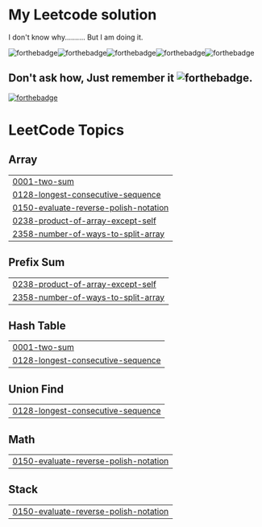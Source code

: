 # My Leetcode solution

I don't know why.......... But I am doing it.

![forthebadge](https://forthebadge.com/images/badges/uses-badges.svg)![forthebadge](https://forthebadge.com/images/badges/built-by-developers.svg)![forthebadge](https://forthebadge.com/images/badges/contains-17-coffee-cups.svg)![forthebadge](https://forthebadge.com/images/badges/ctrl-c-ctrl-v.svg)![forthebadge](https://forthebadge.com/images/badges/for-robots.svg)

## Don't ask how, Just remember it ![forthebadge](https://forthebadge.com/images/badges/works-on-my-machine.svg).


[![forthebadge](https://forthebadge.com/images/badges/no-ragrets.svg)](https://forthebadge.com)

<!---LeetCode Topics Start-->
# LeetCode Topics
## Array
|  |
| ------- |
| [0001-two-sum](https://github.com/darkmatter18/leetcode/tree/master/0001-two-sum) |
| [0128-longest-consecutive-sequence](https://github.com/darkmatter18/leetcode/tree/master/0128-longest-consecutive-sequence) |
| [0150-evaluate-reverse-polish-notation](https://github.com/darkmatter18/leetcode/tree/master/0150-evaluate-reverse-polish-notation) |
| [0238-product-of-array-except-self](https://github.com/darkmatter18/leetcode/tree/master/0238-product-of-array-except-self) |
| [2358-number-of-ways-to-split-array](https://github.com/darkmatter18/leetcode/tree/master/2358-number-of-ways-to-split-array) |
## Prefix Sum
|  |
| ------- |
| [0238-product-of-array-except-self](https://github.com/darkmatter18/leetcode/tree/master/0238-product-of-array-except-self) |
| [2358-number-of-ways-to-split-array](https://github.com/darkmatter18/leetcode/tree/master/2358-number-of-ways-to-split-array) |
## Hash Table
|  |
| ------- |
| [0001-two-sum](https://github.com/darkmatter18/leetcode/tree/master/0001-two-sum) |
| [0128-longest-consecutive-sequence](https://github.com/darkmatter18/leetcode/tree/master/0128-longest-consecutive-sequence) |
## Union Find
|  |
| ------- |
| [0128-longest-consecutive-sequence](https://github.com/darkmatter18/leetcode/tree/master/0128-longest-consecutive-sequence) |
## Math
|  |
| ------- |
| [0150-evaluate-reverse-polish-notation](https://github.com/darkmatter18/leetcode/tree/master/0150-evaluate-reverse-polish-notation) |
## Stack
|  |
| ------- |
| [0150-evaluate-reverse-polish-notation](https://github.com/darkmatter18/leetcode/tree/master/0150-evaluate-reverse-polish-notation) |
<!---LeetCode Topics End-->